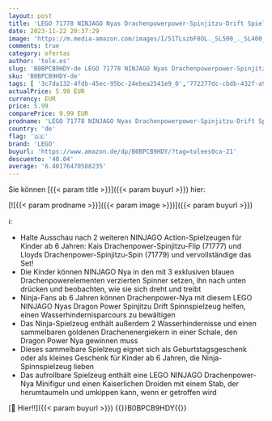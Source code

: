 ```yaml
---
layout: post
title: 'LEGO 71778 NINJAGO Nyas Drachenpowerpower-Spinjitzu-Drift Spielzeug  Spinner mit Kunststücken  NYA Minifigur zum Sammeln  kleines Geschenk für Kinder ab 6 Jahren'
date: 2023-11-22 20:37:29
image: 'https://m.media-amazon.com/images/I/51TLszbF8OL._SL500_._SL400_.jpg'
comments: true
category: ofertas
author: 'tole.es'
slug: 'B0BPCB9HDY-de LEGO 71778 NINJAGO Nyas Drachenpowerpower-Spinjitzu-Drift...'
sku: 'B0BPCB9HDY-de'
tags: [ '3c7da132-4fdb-45ec-95bc-24ebea2541e9_0','772277dc-cbdb-432f-a915-25a321e9ed8c_0','772277dc-cbdb-432f-a915-25a321e9ed8c_4401','Arborist Merchandising Root','Bauspielzeug & Konstruktionsspielzeug','Bauspielzeugsets','Custom Stores','LEGO','Selektion1','Self Service','Special Features Stores','Spiele, Spielzeug und Sammlerstücke für große Kinder','Spielzeug','lego','🇩🇪', ]
actualPrice: 5.99 EUR
currency: EUR
price: 5.99
comparePrice: 9.99 EUR
prodname: 'LEGO 71778 NINJAGO Nyas Drachenpowerpower-Spinjitzu-Drift Spielzeug  Spinner mit Kunststücken  NYA Minifigur zum Sammeln  kleines Geschenk für Kinder ab 6 Jahren'
country: 'de'
flag: '🇩🇪'
brand: 'LEGO'
buyurl: 'https://www.amazon.de/dp/B0BPCB9HDY/?tag=tolees0ca-21'
descuento: '40.04'
average: '6.40176470588235'
---
```


Sie können [{{< param title >}}]({{< param buyurl >}}) hier:

[![{{< param prodname >}}]({{< param image >}})]({{< param buyurl >}})

ℹ️:

- Halte Ausschau nach 2 weiteren NINJAGO Action-Spielzeugen für Kinder ab 6 Jahren: Kais Drachenpower-Spinjitzu-Flip (71777) und Lloyds Drachenpower-Spinjitzu-Spin (71779) und vervollständige das Set!
- Die Kinder können NINJAGO Nya in den mit 3 exklusiven blauen Drachenpowerelementen verzierten Spinner setzen, ihn nach unten drücken und beobachten, wie sie sich dreht und treibt
- Ninja-Fans ab 6 Jahren können Drachenpower-Nya mit diesem LEGO NINJAGO Nyas Dragon Power Spinjitzu Drift Spinnspielzeug helfen, einen Wasserhindernisparcours zu bewältigen
- Das Ninja-Spielzeug enthält außerdem 2 Wasserhindernisse und einen sammelbaren goldenen Drachenenergiekern in einer Schale, den Dragon Power Nya gewinnen muss
- Dieses sammelbare Spielzeug eignet sich als Geburtstagsgeschenk oder als kleines Geschenk für Kinder ab 6 Jahren, die Ninja-Spinnspielzeug lieben
- Das aufrollbare Spielzeug enthält eine LEGO NINJAGO Drachenpower-Nya Minifigur und einen Kaiserlichen Droiden mit einem Stab, der herumtaumeln und umkippen kann, wenn er getroffen wird

[🛒 Hier!!]({{< param buyurl >}})
{{<world>}}B0BPCB9HDY{{</world>}}
